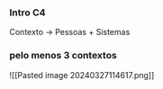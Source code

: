 ### Intro C4
Contexto -> Pessoas + Sistemas

### pelo menos 3 contextos
![[Pasted image 20240327114617.png]]

